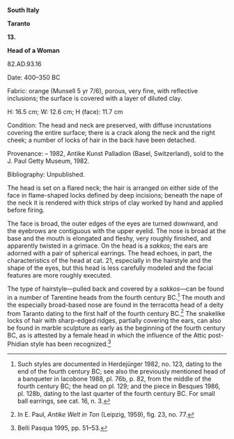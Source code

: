**South Italy**

**Taranto**

**13.**

**Head of a Woman**

82.AD.93.16

<span class="smcaps">Date: 400–350 BC</span>

<span class="smcaps">Fabric</span>: orange (Munsell 5
yr 7/6), porous, very fine, with reflective inclusions; the surface is
covered with a layer of diluted clay.

H: 16.5 cm; W: 12.6 cm; H (face): 11.7 cm

<span class="smcaps">Condition:</span> The head and
neck are preserved, with diffuse incrustations covering the entire
surface; there is a crack along the neck and the right cheek; a number
of locks of hair in the back have been detached.

<span class="smcaps">Provenance</span>: – 1982, Antike
Kunst Palladion (Basel, Switzerland), sold to the J. Paul Getty Museum,
1982.

<span class="smcaps">Bibliography:</span> Unpublished.

The head is set on a flared neck; the hair is arranged on either side of
the face in flame-shaped locks defined by deep incisions; beneath the
nape of the neck it is rendered with thick strips of clay worked by hand
and applied before firing.

The face is broad, the outer edges of the eyes are turned downward, and
the eyebrows are contiguous with the upper eyelid. The nose is broad at
the base and the mouth is elongated and fleshy, very roughly finished,
and apparently twisted in a grimace. On the head is a *sakkos*; the ears
are adorned with a pair of spherical earrings. The head echoes, in part,
the characteristics of the head at cat. 21, especially in the hairstyle
and the shape of the eyes, but this head is less carefully modeled and
the facial features are more roughly executed.

The type of hairstyle—pulled back and covered by a *sakkos*—can be found
in a number of Tarentine heads from the fourth century <span
class="smcaps">BC.</span>[^1] The mouth and the
especially broad-based nose are found in the terracotta head of a deity
from Taranto dating to the first half of the fourth century <span
class="smcaps">BC.</span>[^2] The snakelike locks of
hair with sharp-edged ridges, partially covering the ears, can also be
found in marble sculpture as early as the beginning of the fourth
century <span class="smcaps">BC</span>, as is attested
by a female head in which the influence of the Attic post-Phidian style
has been recognized.[^3]

[^1]: Such styles are documented in <span
    class="smcaps">Herdejürger</span> 1982, no. 123,
    dating to the end of the fourth century <span
    class="smcaps">BC</span>; see also the previously
    mentioned head of a banqueter in <span
    class="smcaps">Iacobone</span> 1988, pl. 76b, p.
    82, from the middle of the fourth century <span
    class="smcaps">BC;</span> the head on pl. 129; and
    the piece in <span class="smcaps">Besques</span>
    1986, pl. 128b, dating to the last quarter of the fourth century
    <span class="smcaps">BC.</span> For small ball
    earrings, see cat. 16, n. 3.

[^2]: In E. Paul, *Antike Welt in Ton* (Leipzig, 1959), fig. 23, no. 77.

[^3]: <span class="smcaps">Belli Pasqua</span> 1995,
    pp. 51–53.
